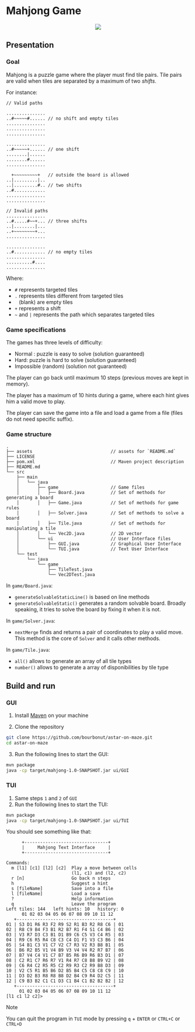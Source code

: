 # Mahjong Game

<p align="center">
    <img src="./assets/gui.png"/>
</p>

## Presentation

### Goal

Mahjong is a puzzle game where the player must find tile pairs. Tile pairs are valid when tiles are separated by a maximum of two *shifts*.

For instance:

```
// Valid paths

...............
..#~~~~~#...... // no shift and empty tiles
...............
...............
...............

...............
..#~~~~~+...... // one shift
........|......
........#......
...............

  +~~~~~~~~~+   // outside the board is allowed
..|.........|..
..|.........#.. // two shifts
..#............
...............
...............

// Invalid paths
...............
..#.....#~~+... // three shifts
..|........|...
..+~~~~~~~~+...
...............

...............
..#............ // no empty tiles
...............
..........#....
...............
```

Where:

- `#` represents targeted tiles
- `.` represents tiles different from targeted tiles
- ` ` (blank) are empty tiles
- `+` represents a shift
- `~` and `|` represents the path which separates targeted tiles

### Game specifications

The games has three levels of difficulty:

- Normal : puzzle is easy to solve (solution guaranteed)
- Hard: puzzle is hard to solve (solution guaranteed)
- Impossible (random) (solution not guaranteed)

The player can go back until maximum 10 steps (previous moves are kept in memory).

The player has a maximum of 10 hints during a game, where each hint gives him a valid move to play.

The player can save the game into a file and load a game from a file (files do not need specific suffix).

### Game structure

```
.
├── assets                              // assets for `README.md`
├── LICENSE
├── pom.xml                             // Maven project description
├── README.md
└── src
    ├── main
    │   └── java
    │       ├── game                    // Game files
    │       │   ├── Board.java          // Set of methods for generating a board
    │       │   ├── Game.java           // Set of methods for game rules
    │       │   ├── Solver.java         // Set of methods to solve a board
    │       │   ├── Tile.java           // Set of methods for manipulating a tile
    │       │   └── Vec2D.java          // 2D vector
    │       └── ui                      // User Interface files
    │           ├── GUI.java            // Graphical User Interface
    │           └── TUI.java            // Text User Interface
    └── test
        └── java
            └── game
                ├── TileTest.java
                └── Vec2DTest.java
```

In `game/Board.java`:

- `generateSolvableStaticLine()` is based on line methods
- `generateSolvableStatic()` generates a random solvable board. Broadly speaking, it tries to solve the board by fixing it when it is not.

In `game/Solver.java`:

- `nextMerge` finds and returns a pair of coordinates to play a valid move. This method is the core of `Solver` and it calls other methods.

In `game/Tile.java`:

- `all()` allows to generate an array of all tile types
- `number()` allows to generate a array of disponibilities by tile type

## Build and run

### GUI

1. Install [Maven](https://maven.apache.org/install.html) on your machine

2. Clone the repository

```bash
git clone https://github.com/bourbonut/astar-on-maze.git
cd astar-on-maze
```

3. Run the following lines to start the GUI:

```bash
mvn package
java -cp target/mahjong-1.0-SNAPSHOT.jar ui/GUI
```

### TUI

1. Same steps `1` and `2` of `GUI`
3. Run the following lines to start the TUI:
```bash
mvn package
java -cp target/mahjong-1.0-SNAPSHOT.jar ui/TUI
```

You should see something like that:
```
      +--------------------------------+
      |     Mahjong Text Interface     |
      +--------------------------------+

Commands:
  m [l1] [c1] [l2] [c2]  Play a move between cells
                         (l1, c1) and (l2, c2)
  r [n]                  Go back n steps
  h                      Suggest a hint
  s [fileName]           Save into a file
  l [fileName]           Load a save
  ?                      Help information
  q                      Leave the program
Left tiles: 144   left hints: 10   history: 0
      01 02 03 04 05 06 07 08 09 10 11 12
   +-------------------------------------+
01 | S3 D1 R6 R3 F2 R9 S2 R1 B3 R2 R8 C6 | 01
02 | R8 C9 B4 F3 B1 R2 B7 R1 F4 S1 C4 B6 | 02
03 | V3 R7 D3 C3 B1 D1 B9 C6 C5 V3 C4 R5 | 03
04 | R9 C6 R5 R4 C8 C3 C4 D1 F1 V3 C3 B6 | 04
05 | S4 B1 C3 V1 C7 V2 C7 R3 V2 R3 B8 B1 | 05
06 | B6 R2 B5 V1 V4 B9 V3 V4 V4 R2 R7 B7 | 06
07 | B7 V4 C4 V1 C7 B7 B5 R6 B9 R6 B3 D1 | 07
08 | C2 R1 C7 R6 R7 V1 R4 R7 C8 B8 B9 V2 | 08
09 | C6 R4 C2 R5 R5 C2 R9 R3 C2 R9 B8 D3 | 09
10 | V2 C5 R1 B5 B6 D2 B5 B4 C5 C8 C8 C9 | 10
11 | D3 D2 B3 R8 R8 B8 D2 B4 C9 R4 D2 C5 | 11
12 | C9 B3 B2 C1 C1 D3 C1 B4 C1 B2 B2 B2 | 12
   +-------------------------------------+
     01 02 03 04 05 06 07 08 09 10 11 12
[l1 c1 l2 c2]>
```

> [!NOTE]
> You can quit the program in `TUI` mode by pressing `q` + `ENTER` or `CTRL+C` or `CTRL+D`
